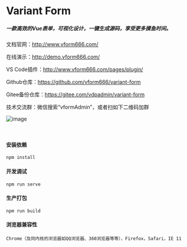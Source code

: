 # Variant Form
##### 一款高效的Vue表单，可视化设计，一键生成源码，享受更多摸鱼时间。


文档官网：<a href="http://www.vform666.com/" target="_blank">http://www.vform666.com/</a>

在线演示：<a href="http://demo.vform666.com/" target="_blank">http://demo.vform666.com/</a>

VS Code插件：<a href="http://www.vform666.com/pages/plugin/" target="_blank">http://www.vform666.com/pages/plugin/</a>

Github仓库：<a href="https://github.com/vform666/variant-form" target="_blank">https://github.com/vform666/variant-form</a>

Gitee备份仓库：<a href="https://gitee.com/vdpadmin/variant-form" target="_blank">https://gitee.com/vdpadmin/variant-form</a>

技术交流群：微信搜索“vformAdmin”，或者扫如下二维码加群

![image](https://ks3-cn-beijing.ksyuncs.com/vform-static/img/vx-qrcode-242.png)

<br/>

#### 安装依赖
```
npm install
```

#### 开发调试
```
npm run serve
```

#### 生产打包
```
npm run build
```

#### 浏览器兼容性
```Chrome（及同内核的浏览器如QQ浏览器、360浏览器等等），Firefox，Safari，IE 11```
